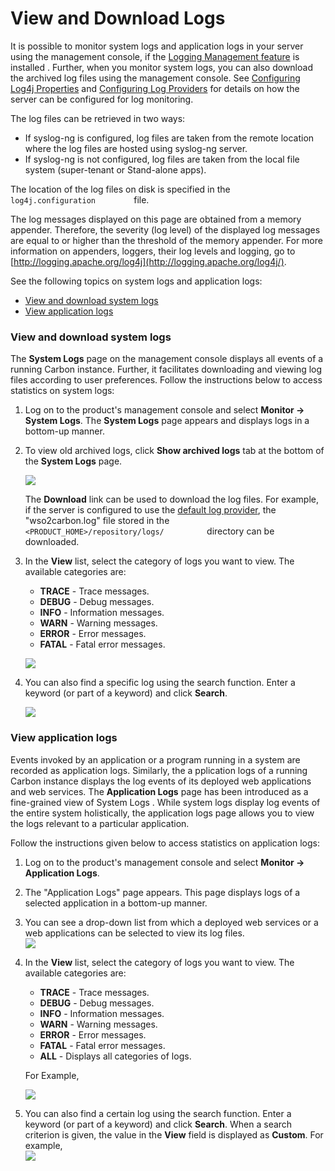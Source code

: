 # View and Download Logs

It is possible to monitor system logs and application logs in your
server using the management console, if the [Logging Management
feature](../../administer/monitoring-logs-using-management-console) is installed .
Further, when you monitor system logs, you can also download the
archived log files using the management console. See [Configuring Log4j
Properties](Configuring-Log4j-Properties) and [Configuring Log
Providers](Configuring-the-Log-Provider) for details on how the server
can be configured for log monitoring.

The log files can be retrieved in two ways:

-   If syslog-ng is configured, log files are taken from the remote
    location where the log files are hosted using syslog-ng server.
-   If syslog-ng is not configured, log files are taken from the local
    file system (super-tenant or Stand-alone apps).

The location of the log files on disk is specified in the
`          log4j.configuration         ` file.

The log messages displayed on this page are obtained from a memory
appender. Therefore, the severity (log level) of the displayed log
messages are equal to or higher than the threshold of the memory
appender. For more information on appenders, loggers, their log levels
and logging, go to
[http://logging.apache.org/log4j](http://logging.apache.org/log4j/).

See the following topics on system logs and application logs:

-   [View and download system
    logs](#ViewandDownloadLogs-Viewanddownloadsystemlogs)
-   [View application logs](#ViewandDownloadLogs-Viewapplicationlogs)

### View and download system logs

The **System Logs** page on the management console displays all events
of a running Carbon instance. Further, it facilitates downloading and
viewing log files according to user preferences. Follow the instructions
below to access statistics on system logs:

1.  Log on to the product's management console and select **Monitor -\>
    System Logs**. The **System Logs** page appears and displays logs
    in a bottom-up manner.

2.  To view old archived logs, click **Show archived logs** tab at the
    bottom of the **System Logs** page.

    ![](../../assets/img/32351462/32525350.png)

    The **Download** link can be used to download the log files. For
    example, if the server is configured to use the [default log
    provider](Configuring-the-Log-Provider), the "wso2carbon.log"
    file stored in the
    `           <PRODUCT_HOME>/repository/logs/          ` directory can
    be downloaded.

3.  In the **View** list, select the category of logs you want to view.
    The available categories are:

    -   **TRACE** - Trace messages.
    -   **DEBUG** - Debug messages.
    -   **INFO** - Information messages.
    -   **WARN** - Warning messages.
    -   **ERROR** - Error messages.
    -   **FATAL** - Fatal error messages.

    ![](../../assets/img/32351462/32525349.png)

4.  You can also find a specific log using the search function. Enter a
    keyword (or part of a keyword) and click **Search**.

    ![](../../assets/img/32351462/32525348.png)

### View application logs

Events invoked by an application or a program running in a system are
recorded as application logs. Similarly, the a pplication logs of a
running Carbon instance displays the log events of its deployed web
applications and web services. The **Application Logs** page has been
introduced as a fine-grained view of System Logs . While system logs
display log events of the entire system holistically, the application
logs page allows you to view the logs relevant to a particular
application.

Follow the instructions given below to access statistics on application
logs:

1.  Log on to the product's management console and select **Monitor -\>
    Application Logs**.  
2.  The "Application Logs" page appears. This page displays logs of a
    selected application in a bottom-up manner.

3.  You can see a drop-down list from which a deployed web services or a
    web applications can be selected to view its log files.  
    ![](../../assets/img/12421402/12747658.png)
4.  In the **View** list, select the category of logs you want to view.
    The available categories are:  

    -   **TRACE** - Trace messages.
    -   **DEBUG** - Debug messages.
    -   **INFO** - Information messages.
    -   **WARN** - Warning messages.
    -   **ERROR** - Error messages.
    -   **FATAL** - Fatal error messages.
    -   **ALL** - Displays all categories of logs.  

    For Example,

    ![](../../assets/img/12421402/12747656.png)

5.  You can also find a certain log using the search function. Enter a
    keyword (or part of a keyword) and click **Search**. When a search
    criterion is given, the value in the **View** field is displayed as
    **Custom**. For example,  
    ![](../../assets/img/12421402/12747655.png) 
